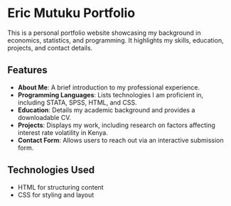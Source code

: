 # Eric Mutuku Portfolio

This is a personal portfolio website showcasing my background in economics, statistics, and programming. It highlights my skills, education, projects, and contact details.

## Features
- **About Me**: A brief introduction to my professional experience.
- **Programming Languages**: Lists technologies I am proficient in, including STATA, SPSS, HTML, and CSS.
- **Education**: Details my academic background and provides a downloadable CV.
- **Projects**: Displays my work, including research on factors affecting interest rate volatility in Kenya.
- **Contact Form**: Allows users to reach out via an interactive submission form.

## Technologies Used
- HTML for structuring content
- CSS for styling and layout
